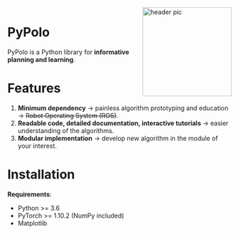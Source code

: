 <img src="https://raw.githubusercontent.com/Weizhe-Chen/pypolo/main/logo.svg" align="right" width="200" alt="header pic"/>

# PyPolo
PyPolo is a Python library for **informative planning and learning**.

# Features
1. **Minimum dependency** &rarr; painless algorithm prototyping and education &rarr; ~~Robot Operating System (ROS)~~.
2. **Readable code, detailed documentation, interactive tutorials** &rarr; easier understanding of the algorithms.
3. **Modular implementation** &rarr; develop new algorithm in the module of your interest.

# Installation
**Requirements**:

* Python >= 3.6 
* PyTorch >= 1.10.2 (NumPy included)
* Matplotlib
